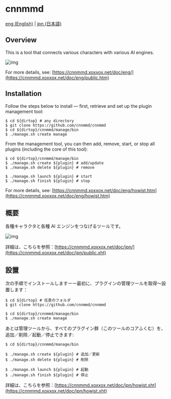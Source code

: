 # cnnmmd

[eng (English)](#Overview) | [jpn (日本語)](#概要)

## Overview

This is a tool that connects various characters with various AI engines.

![img](https://cnnmmd.xoxxox.net/img/dscmov_cmf.jpg)

For more details, see: [https://cnnmmd.xoxxox.net/doc/eng/](https://cnnmmd.xoxxox.net/doc/eng/public.htm)

## Installation

Follow the steps below to install — first, retrieve and set up the plugin management tool:

```
$ cd ${dirtop} # any directory  
$ git clone https://github.com/cnnmmd/cnnmmd
$ cd ${dirtop}/cnnmmd/manage/bin
$ ./manage.sh create manage
```

From the management tool, you can then add, remove, start, or stop all plugins (including the core of this tool):

```
$ cd ${dirtop}/cnnmmd/manage/bin
$ ./manage.sh create ${plugin} # add/update
$ ./manage.sh delete ${plugin} # remove

$ ./manage.sh launch ${plugin} # start
$ ./manage.sh finish ${plugin} # stop
```

For more details, see: [https://cnnmmd.xoxxox.net/doc/eng/howist.htm](https://cnnmmd.xoxxox.net/doc/eng/howist.htm)

## 概要

各種キャラクタと各種 AI エンジンをつなげるツールです。

![img](https://cnnmmd.xoxxox.net/img/dscmov_cmf.jpg)

詳細は、こちらを参照：[https://cnnmmd.xoxxox.net/doc/jpn/](https://cnnmmd.xoxxox.net/doc/jpn/public.xht)

## 設置

次の手順でインストールしますーー最初に、プラグインの管理ツールを取得〜設置します：

```
$ cd ${dirtop} # 任意のフォルダ
$ git clone https://github.com/cnnmmd/cnnmmd

$ cd ${dirtop}/cnnmmd/manage/bin
$ ./manage.sh create manage
```

あとは管理ツールから、すべてのプラグイン群（このツールのコアふくむ）を、追加／削除／起動／停止できます:

```
$ cd ${dirtop}/cnnmmd/manage/bin

$ ./manage.sh create ${plugin} # 追加／更新
$ ./manage.sh delete ${plugin} # 削除

$ ./manage.sh launch ${plugin} # 起動
$ ./manage.sh finish ${plugin} # 停止
```

詳細は、こちらを参照：[https://cnnmmd.xoxxox.net/doc/jpn/howist.xht](https://cnnmmd.xoxxox.net/doc/jpn/howist.xht)